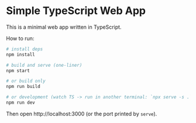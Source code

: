 # Simple TypeScript Web App

This is a minimal web app written in TypeScript.

How to run:

```bash
# install deps
npm install

# build and serve (one-liner)
npm start

# or build only
npm run build

# or development (watch TS -> run in another terminal: `npx serve -s .`)
npm run dev
```

Then open http://localhost:3000 (or the port printed by `serve`).
